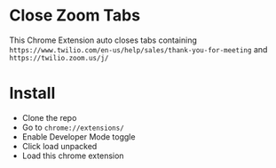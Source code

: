 # Close Zoom Tabs
This Chrome Extension auto closes tabs containing `https://www.twilio.com/en-us/help/sales/thank-you-for-meeting` and `https://twilio.zoom.us/j/` 

# Install
* Clone the repo
* Go to `chrome://extensions/`
* Enable Developer Mode toggle
* Click load unpacked
* Load this chrome extension

